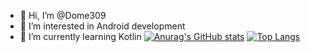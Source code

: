 - 👋 Hi, I’m @Dome309
- 👀 I’m interested in Android development 
- :iphone: I’m currently learning Kotlin
[![Anurag's GitHub stats](https://github-readme-stats.vercel.app/api?username=Dome309)](https://github.com/anuraghazra/github-readme-stats) [![Top Langs](https://github-readme-stats.vercel.app/api/top-langs/?username=Dome309&layout=compact)](https://github.com/anuraghazra/github-readme-stats)
